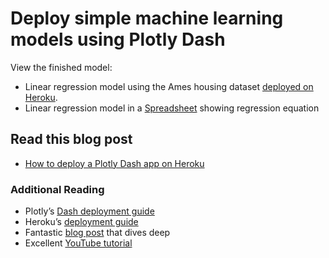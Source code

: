 # Deploy simple machine learning models using Plotly Dash

View the finished model:
* Linear regression model using the Ames housing dataset [deployed on Heroku](https://hidden-beyond-34083.herokuapp.com).
* Linear regression model in a [Spreadsheet](https://docs.google.com/spreadsheets/d/1q2ustRvY-GcmPO5NYudvsBEGNs5Na5p_8LMeS4oM35U/edit?usp=sharing) showing regression equation

## Read this blog post
* [How to deploy a Plotly Dash app on Heroku](https://austinlasseter.medium.com/deploy-a-plotly-dash-app-on-heroku-4d2c3224230)



### Additional Reading
* Plotly’s [Dash deployment guide](https://dash.plotly.com/deployment)
* Heroku’s [deployment guide](https://devcenter.heroku.com/articles/getting-started-with-python)
* Fantastic [blog post](https://towardsdatascience.com/deploying-your-dash-app-to-heroku-the-magical-guide-39bd6a0c586c) that dives deep
* Excellent [YouTube tutorial](https://www.youtube.com/watch?v=b-M2KQ6_bM4&feature=youtu.be)
